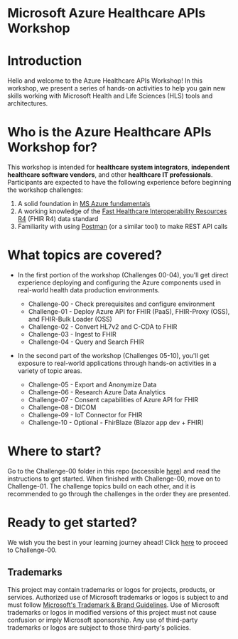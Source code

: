 # Microsoft Azure Healthcare APIs Workshop

# Introduction
Hello and welcome to the Azure Healthcare APIs Workshop! In this workshop, we present a series of hands-on activities to help you gain new skills working with Microsoft Health and Life Sciences (HLS) tools and architectures. 

# Who is the Azure Healthcare APIs Workshop for?
This workshop is intended for **healthcare system integrators**, **independent healthcare software vendors**, and other **healthcare IT professionals**. Participants are expected to have the following experience before beginning the workshop challenges:

1. A solid foundation in [MS Azure fundamentals](https://docs.microsoft.com/en-us/learn/paths/az-900-describe-cloud-concepts/)
2. A working knowledge of the [Fast Healthcare Interoperability Resources R4](https://hl7.org/fhir/R4/) (FHIR R4) data standard
3. Familiarity with using [Postman](https://www.postman.com/api-platform/api-testing/) (or a similar tool) to make REST API calls

# What topics are covered?

+ In the first portion of the workshop (Challenges 00-04), you'll get direct experience deploying and configuring the Azure components used in real-world health data production environments.  

    + Challenge-00 - Check prerequisites and configure environment
    + Challenge-01 - Deploy Azure API for FHIR (PaaS), FHIR-Proxy (OSS), and FHIR-Bulk Loader (OSS)
    + Challenge-02 - Convert HL7v2 and C-CDA to FHIR
    + Challenge-03 - Ingest to FHIR
    + Challenge-04 - Query and Search FHIR
    
+ In the second part of the workshop (Challenges 05-10), you'll get exposure to real-world applications through hands-on activities in a variety of topic areas.

    + Challenge-05 - Export and Anonymize Data
    + Challenge-06 - Research Azure Data Analytics
    + Challenge-07 - Consent capabilities of Azure API for FHIR
    + Challenge-08 - DICOM
    + Challenge-09 - IoT Connector for FHIR
    + Challenge-10 - Optional - FhirBlaze (Blazor app dev + FHIR)

# Where to start?

Go to the Challenge-00 folder in this repo (accessible [here](<./Challenge-00 - Check prerequisites and configure environment>)) and read the instructions to get started. When finished with Challenge-00, move on to Challenge-01. The challenge topics build on each other, and it is recommended to go through the challenges in the order they are presented. 

# Ready to get started?  

We wish you the best in your learning journey ahead! Click [here](<./Challenge-00 - Check prerequisites and configure environment>) to proceed to Challenge-00.

## Trademarks

This project may contain trademarks or logos for projects, products, or services. Authorized use of Microsoft 
trademarks or logos is subject to and must follow 
[Microsoft's Trademark & Brand Guidelines](https://www.microsoft.com/en-us/legal/intellectualproperty/trademarks/usage/general).
Use of Microsoft trademarks or logos in modified versions of this project must not cause confusion or imply Microsoft sponsorship.
Any use of third-party trademarks or logos are subject to those third-party's policies.
